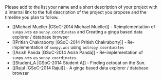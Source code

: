 Please add to the list your name and a short description of your project with a internal link 
to the full description of the project you propose and the timeline you plan to follow.
* [[Michael Mueller |GSoC-2014 Michael Mueller]] - Reimplementation of `sunpy.wcs` as `sunpy.coordinates` and Creating a ginga based data explorer / database browser
* [[Pritish Chakraborty |GSoC-2014 Pritish Chakraborty]] - Re-implementation of `sunpy.wcs` using `astropy.coordinates`
* [[Asish Panda |GSoC-2014 Asish Panda]] - Re-implementation of `sunpy.wcs` as `sunpy.coordinates`.
* [[Student_A |GSoC-2014  Student A]] - Finding octocat on the Sun.
* [[Rajul |GSoC-2014 Rajul]] - A ginga based data explorer / database browser